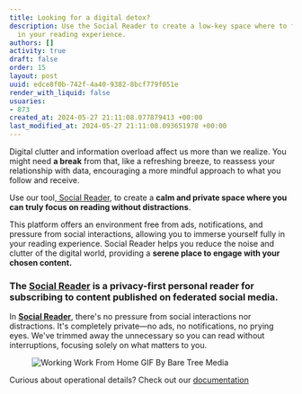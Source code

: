 ```yaml
---
title: Looking for a digital detox?
description: Use the Social Reader to create a low-key space where to focus fully
  in your reading experience.
authors: []
activity: true
draft: false
order: 15
layout: post
uuid: edce8f0b-742f-4a40-9382-8bcf779f051e
render_with_liquid: false
usuaries:
- 873
created_at: 2024-05-27 21:11:08.077879413 +00:00
last_modified_at: 2024-05-27 21:11:08.093651978 +00:00
---
```


<p style="text-align:start">Digital clutter and information overload affect us more than we realize. You might need <strong>a break</strong> from that, like a refreshing breeze, to reassess your relationship with data, encouraging a more mindful approach to what you follow and receive.</p>
<p style="text-align:start">Use our tool,<a href="https://reader.distributed.press/" rel="noopener" target="_blank" referrerpolicy="strict-origin-when-cross-origin"> Social Reader</a>, to create a <strong>calm and private space where you can truly focus on reading without distractions</strong>. </p>
<p style="text-align:start">This platform offers an environment free from ads, notifications, and pressure from social interactions, allowing you to immerse yourself fully in your reading experience. Social Reader helps you reduce the noise and clutter of the digital world, providing a <strong>serene place to engage with your chosen content.</strong></p>
<h3 style="text-align:start" id="the"><strong>The <a href="https://reader.distributed.press/" rel="noopener" target="_blank" referrerpolicy="strict-origin-when-cross-origin">Social Reader</a> is a privacy-first personal reader for subscribing to content published on federated social media.</strong></h3>
<p style="text-align:start">In <strong><a href="https://reader.distributed.press/" rel="noopener" target="_blank" referrerpolicy="strict-origin-when-cross-origin">Social Reader</a></strong>, there's no pressure from social interactions nor distractions. It's completely private—no ads, no notifications, no prying eyes. We've trimmed away the unnecessary so you can read without interruptions, focusing solely on what matters to you.</p>
<figure><img src="public/2azwz5vg89k8204rbjmdwjz6cgpl/MCQYzMKw8xOsKDprkZ.gif" class="img-fluid" controls="false" alt="Working Work From Home GIF By Bare Tree Media"></figure>
<p style="text-align:start">Curious about operational details? Check out our <a href="https://docs.distributed.press/social-reader" rel="noopener" target="_blank" referrerpolicy="strict-origin-when-cross-origin">documentation</a></p>